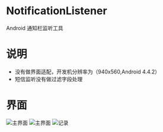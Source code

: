 # NotificationListener
Android 通知栏监听工具
# 说明
* 没有做界面适配，开发机分辨率为（940x560,Android 4.4.2）
* 短信监听没有做过滤字段处理
# 界面
![主界面](https://github.com/xiaoMGitHub/home/blob/master/picture/Screenshot_2018-06-07-15-38-48.png)
![主界面](https://github.com/xiaoMGitHub/home/blob/master/picture/Screenshot_2018-06-07-15-38-36.png)
![记录](https://github.com/xiaoMGitHub/home/blob/master/picture/Screenshot_2018-06-05-14-34-19.png)
